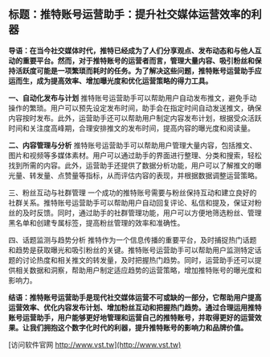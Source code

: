 ## **标题：推特账号运营助手：提升社交媒体运营效率的利器**

**导语：在当今社交媒体时代，推特已经成为了人们分享观点、发布动态和与他人互动的重要平台。然而，对于推特账号的运营者而言，管理大量内容、吸引粉丝和保持活跃度可能是一项繁琐而耗时的任务。为了解决这些问题，推特账号运营助手应运而生，成为提高效率、增加曝光度和优化运营策略的得力工具。**

**一、自动化发布与计划**
推特账号运营助手可以帮助用户自动发布推文，避免手动操作的繁琐。用户可以预先设定发布时间，助手会在指定时间自动发送推文，确保内容按时发布。此外，运营助手还可以帮助用户制定内容发布计划，根据受众活跃时间和关注度高峰期，合理安排推文的发布时间，提高内容的曝光度和阅读量。

**二、内容管理与分析**
推特账号运营助手可以帮助用户管理大量内容，包括推文、图片和视频等多媒体素材。用户可以通过助手的界面进行整理、分类和搜索，轻松找到所需的内容。此外，运营助手还提供了数据分析功能，用户可以了解推文的曝光量、转发量、点赞量等指标，从而评估内容的表现，并根据数据调整运营策略。

三、粉丝互动与社群管理
一个成功的推特账号需要与粉丝保持互动和建立良好的社群关系。推特账号运营助手可以帮助用户自动回复评论、私信和提及，保证对粉丝的及时反馈。同时，通过助手的社群管理功能，用户可以方便地筛选粉丝、管理黑名单和创建专属标签，提高粉丝管理的效率和准确性。

四、话题监测与趋势分析
推特作为一个信息传播的重要平台，及时捕捉热门话题和趋势是获取曝光和吸引粉丝的关键。推特账号运营助手可以帮助用户监测特定话题的讨论热度和相关推文的转发量，及时把握热门趋势。同时，运营助手还可以提供相关数据和洞察，帮助用户制定适应趋势的运营策略，增加推特账号的曝光度和影响力。

**结语：推特账号运营助手是现代社交媒体运营不可或缺的一部分，它帮助用户提高运营效率、优化内容发布计划、增加粉丝互动和把握热门趋势。通过合理运用推特账号运营助手，用户能够更好地管理和运营自己的推特账号，并取得更好的运营效果。让我们拥抱这个数字化时代的利器，提升推特账号的影响力和品牌价值。**


[访问软件官网 http://www.vst.tw](http://www.vst.tw)
